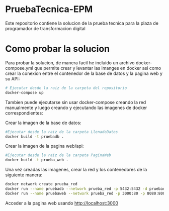 # PruebaTecnica-EPM
Este repositorio contiene la solucion de la prueba tecnica para la plaza de programador de transformacion digital

# Como probar la solucion
Para probar la solucion, de manera facil he incluido un archivo docker-compose.yml que permite crear y levantar las imanges en docker asi como crear la conexion entre el contenedor de la base de datos y la pagina web y su API:
```bash
# Ejecutar desde la raiz de la carpeta del repositorio
docker-compose up
```

Tambien puede ejecutarse sin usar docker-compose creando la red manualmente y luego creando y ejecutando las imagenes de docker correspondientes:

Crear la imagen de la base de datos:
```bash
#Ejecutar desde la raiz de la carpeta LlenadoDatos
docker build -t pruebadb .
```

Crear la imagen de la pagina web/api:
```bash
#Ejecutar desde la raiz de la carpeta PaginaWeb
docker build -t prueba_web .
```

Una vez creadas las imagenes, crear la red y los contenedores de la siguiente manera:
```bash
docker network create prueba_red
docker run --name pruebadb --network prueba_red -p 5432:5432 -d pruebadb
docker run --name pruebaweb --network prueba_red -p 3000:80 -p 8080:8080 -e PG_HOST=pruebadb -d prueba_web
```
Acceder a la pagina web usando [http://localhost:3000](http://loclahost:3000)
